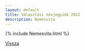```yaml
---
layout: default
title: Választási névjegyzék 2022
description: Nemesvita
---
```


{% include Nemesvita.html %}

[Vissza](./)
